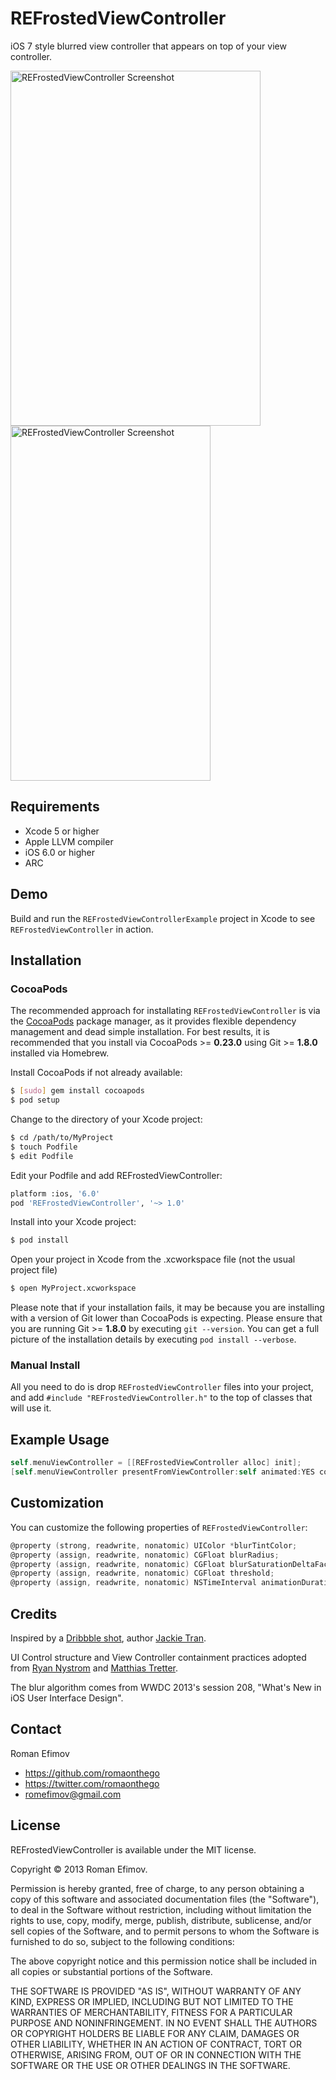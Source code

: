 # REFrostedViewController

iOS 7 style blurred view controller that appears on top of your view controller.

<img src="https://github.com/romaonthego/REFrostedViewController/raw/master/Screenshot.png" alt="REFrostedViewController Screenshot" width="400" height="568" />
<img src="https://github.com/romaonthego/REFrostedViewController/raw/master/Demo.gif" alt="REFrostedViewController Screenshot" width="320" height="568" />

## Requirements
* Xcode 5 or higher
* Apple LLVM compiler
* iOS 6.0 or higher
* ARC

## Demo

Build and run the `REFrostedViewControllerExample` project in Xcode to see `REFrostedViewController` in action.

## Installation

### CocoaPods

The recommended approach for installating `REFrostedViewController` is via the [CocoaPods](http://cocoapods.org/) package manager, as it provides flexible dependency management and dead simple installation.
For best results, it is recommended that you install via CocoaPods >= **0.23.0** using Git >= **1.8.0** installed via Homebrew.

Install CocoaPods if not already available:

``` bash
$ [sudo] gem install cocoapods
$ pod setup
```

Change to the directory of your Xcode project:

``` bash
$ cd /path/to/MyProject
$ touch Podfile
$ edit Podfile
```

Edit your Podfile and add REFrostedViewController:

``` bash
platform :ios, '6.0'
pod 'REFrostedViewController', '~> 1.0'
```

Install into your Xcode project:

``` bash
$ pod install
```

Open your project in Xcode from the .xcworkspace file (not the usual project file)

``` bash
$ open MyProject.xcworkspace
```

Please note that if your installation fails, it may be because you are installing with a version of Git lower than CocoaPods is expecting. Please ensure that you are running Git >= **1.8.0** by executing `git --version`. You can get a full picture of the installation details by executing `pod install --verbose`.

### Manual Install

All you need to do is drop `REFrostedViewController` files into your project, and add `#include "REFrostedViewController.h"` to the top of classes that will use it.

## Example Usage

``` objective-c
self.menuViewController = [[REFrostedViewController alloc] init];
[self.menuViewController presentFromViewController:self animated:YES completion:nil];
```

## Customization

You can customize the following properties of `REFrostedViewController`:

``` objective-c
@property (strong, readwrite, nonatomic) UIColor *blurTintColor;
@property (assign, readwrite, nonatomic) CGFloat blurRadius;
@property (assign, readwrite, nonatomic) CGFloat blurSaturationDeltaFactor;
@property (assign, readwrite, nonatomic) CGFloat threshold;
@property (assign, readwrite, nonatomic) NSTimeInterval animationDuration;
```

## Credits

Inspired by a [Dribbble shot](http://dribbble.com/shots/1173945-Menu-Concept-1), author [Jackie Tran](http://dribbble.com/jackietrananh).

UI Control structure and View Controller containment practices adopted from [Ryan Nystrom](https://github.com/rnystrom) and [Matthias Tretter](https://github.com/myell0w).

The blur algorithm comes from WWDC 2013's session 208, "What's New in iOS User Interface Design".

## Contact

Roman Efimov

- https://github.com/romaonthego
- https://twitter.com/romaonthego
- romefimov@gmail.com

## License

REFrostedViewController is available under the MIT license.

Copyright © 2013 Roman Efimov.

Permission is hereby granted, free of charge, to any person obtaining a copy of this software and associated documentation files (the "Software"), to deal in the Software without restriction, including without limitation the rights to use, copy, modify, merge, publish, distribute, sublicense, and/or sell copies of the Software, and to permit persons to whom the Software is furnished to do so, subject to the following conditions:

The above copyright notice and this permission notice shall be included in all copies or substantial portions of the Software.

THE SOFTWARE IS PROVIDED "AS IS", WITHOUT WARRANTY OF ANY KIND, EXPRESS OR IMPLIED, INCLUDING BUT NOT LIMITED TO THE WARRANTIES OF MERCHANTABILITY, FITNESS FOR A PARTICULAR PURPOSE AND NONINFRINGEMENT. IN NO EVENT SHALL THE AUTHORS OR COPYRIGHT HOLDERS BE LIABLE FOR ANY CLAIM, DAMAGES OR OTHER LIABILITY, WHETHER IN AN ACTION OF CONTRACT, TORT OR OTHERWISE, ARISING FROM, OUT OF OR IN CONNECTION WITH THE SOFTWARE OR THE USE OR OTHER DEALINGS IN THE SOFTWARE.
